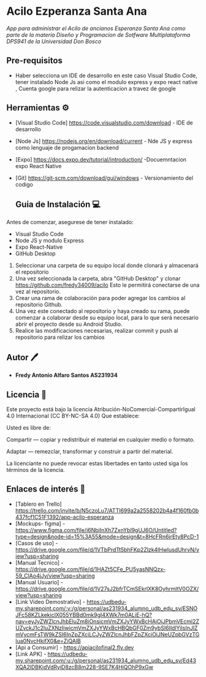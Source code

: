 # Acilo Ezperanza Santa Ana
 _App para administrar el Acilo de ancianos Esperanza Santa Ana como parte de la materia Diseño y Programacion de Sotfware Multiplataforma DPS941 de la Universidad Don Bosco_

## Pre-requisitos
* Haber selecciona un IDE de desarrollo en este caso Visual Studio Code, tener instalado Node Js asi como el modulo express y expo react native , Cuenta google para relizar la autenticacion a travez de google

## Herramientas ⚙
* [Visual Studio Code] https://code.visualstudio.com/download - IDE de desarrollo
* [Node Js] https://nodejs.org/en/download/current - Nde JS y express como lenguaje de progamacion backend
* [Expo] https://docs.expo.dev/tutorial/introduction/ -Docuemntacion expo React Native
* [Git] https://git-scm.com/download/gui/windows - Versionamiento del codigo

  ## Guia de Instalación 💻

Antes de comenzar, asegurese de tener instalado:

* Visual Studio Code
* Node JS y modulo Express
* Expo React-Native
* GitHub Desktop

1. Seleccionar una carpeta de su equipo local donde clonará y almacenará el repositorio
2. Una vez seleccionada la carpeta, abra "GitHub Desktop" y clonar https://github.com/fredy34009/acilo Esto le permitirá conectarse de una vez al repositorio.
3. Crear una rama de colaboración para poder agregar los cambios al repositorio Github.
4. Una vez este conectado al repositorio y haya creado su rama, puede comenzar a colaborar desde su equipo local, para lo que será necesario abrir el proyecto desde su Android Studio.
5. Realice las modificaciones necesarias, realizar commit y push al repositorio para relizar los cambios

## Autor 🖊
* **Fredy Antonio Alfaro Santos AS231934**

## Licencia 📄

Este proyecto está bajo la licencia Atribución-NoComercial-CompartirIgual 4.0 Internacional (CC BY-NC-SA 4.0)
Que establece:

Usted es libre de:

Compartir — copiar y redistribuir el material en cualquier medio o formato.

Adaptar — remezclar, transformar y construir a partir del material.

La licenciante no puede revocar estas libertades en tanto usted siga los términos de la licencia.

## Enlaces de interés 🔗

* [Tablero en Trello] https://trello.com/invite/b/N5czoLu7/ATTI699a2a2558202b4a4f160fb0b437fcf1C51F1392/app-acilo-esperanza
* [Mockups- figma] - https://www.figma.com/file/i6NbiInXh7ZxnYbl9gUJ6O/Untitled?type=design&node-id=15%3A55&mode=design&t=8HcFRn6jrEty8PcD-1
* [Casos de uso] - https://drive.google.com/file/d/1VTbPrdTt5bhFKp2Zlzk4IHwlusdUhrvN/view?usp=sharing
* [Manual Tecnico] - https://drive.google.com/file/d/1HAZt5CFe_PU5yasNNQzx-59_ClAo4jJy/view?usp=sharing
* [Manual Usuario] - https://drive.google.com/file/d/1V27sJ2bfrTCmSEkrlXK8OyhrmltV0OZX/view?usp=sharing
* [Link Video Demostrativo] - https://udbedu-my.sharepoint.com/:v:/g/personal/as231934_alumno_udb_edu_sv/ESNOJFc58KZLkekiclX055YBBd0mk9gI4XWk7m0ALiE-hQ?nav=eyJyZWZlcnJhbEluZm8iOnsicmVmZXJyYWxBcHAiOiJPbmVEcml2ZUZvckJ1c2luZXNzIiwicmVmZXJyYWxBcHBQbGF0Zm9ybSI6IldlYiIsInJlZmVycmFsTW9kZSI6InZpZXciLCJyZWZlcnJhbFZpZXciOiJNeUZpbGVzTGlua0NvcHkifX0&e=ZiQAlB
* [Api a Consumir] - https://apiacilofinal2.fly.dev
* [Link APK] - https://udbedu-my.sharepoint.com/:u:/g/personal/as231934_alumno_udb_edu_sv/Ed43XQA2lDBKidVdRyiD8zcB8m228-9SE7K4HjQOhP9xGw
